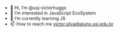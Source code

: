 - 👋 Hi, I’m @usj-victorhuggo
- 👀 I’m interested in JavaScript EcoSystem
- 🌱 I’m currently learning JS
- 📫 How to reach me victor.silva@aluno.usj.edu.br

<!---
usj-victorhuggo/usj-victorhuggo is a ✨ special ✨ repository because its `README.md` (this file) appears on your GitHub profile.
You can click the Preview link to take a look at your changes.
--->
